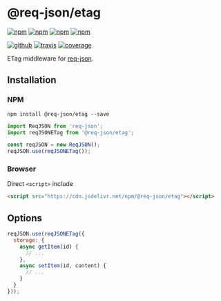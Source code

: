 # @req-json/etag

[![npm][npm-version]][npm]
[![npm][npm-size]][npm]
[![npm][npm-downloads]][npm]
[![npm][npm-license]][npm]


[![github][github-issues]][github]
[![travis][travis-build]][travis]
[![coverage][coveralls-svg]][coveralls-svg]

ETag middleware for [req-json][req-json].

## Installation

### NPM

```
npm install @req-json/etag --save
```

```js
import ReqJSON from 'req-json';
import reqJSONETag from '@req-json/etag';

const reqJSON = new ReqJSON();
reqJSON.use(reqJSONETag());
```

### Browser

Direct `<script>` include

```html
<script src="https://cdn.jsdelivr.net/npm/@req-json/etag"></script>
```

## Options

```js
reqJSON.use(reqJSONETag({
  storage: {
    async getItem(id) {
      // ...
    },
    async setItem(id, content) {
      // ...
    }
  }
}));
```

[req-json]: https://github.com/Cweili/req-json

[npm]: https://www.npmjs.com/package/@req-json/etag
[npm-version]: https://img.shields.io/npm/v/@req-json%2Fetag.svg
[npm-size]: https://img.shields.io/bundlephobia/minzip/@req-json%2Fetag.svg
[npm-downloads]: https://img.shields.io/npm/dt/@req-json%2Fetag.svg
[npm-license]: https://img.shields.io/npm/l/@req-json%2Fetag.svg

[github]: https://github.com/req-json/req-json-etag
[github-issues]: https://img.shields.io/github/issues/req-json/req-json-etag.svg

[travis]: https://travis-ci.org/req-json/req-json-etag
[travis-build]: https://travis-ci.org/req-json/req-json-etag.svg?branch=master

[coveralls]: https://coveralls.io/github/req-json/req-json-etag?branch=master
[coveralls-svg]: https://coveralls.io/repos/github/req-json/req-json-etag/badge.svg?branch=master
